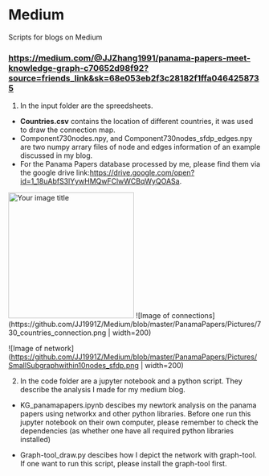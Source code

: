 # Medium
Scripts for blogs on Medium

### https://medium.com/@JJZhang1991/panama-papers-meet-knowledge-graph-c70652d98f92?source=friends_link&sk=68e053eb2f3c28182f1ffa0464258735

1. In the input folder are the spreedsheets. 
  * **Countries.csv** contains the location of different countries, it was used to draw the connection map.
  * Component730nodes.npy, and Component730nodes_sfdp_edges.npy are two numpy arrary files of node and edges information of an example discussed in my blog.  
  * For the Panama Papers database processed by me, please find them via the google drive link:https://drive.google.com/open?id=1_18uAbfS3lYywHMQwFClwWCBqWyQOASa.

<img src="https://github.com/JJ1991Z/Medium/PanamaPapers/Pictures/Panama_edge_bars.png" alt="Your image title" width="250"/>
![Image of connections](https://github.com/JJ1991Z/Medium/blob/master/PanamaPapers/Pictures/730_countries_connection.png | width=200)

![Image of network](https://github.com/JJ1991Z/Medium/blob/master/PanamaPapers/Pictures/SmallSubgraphwithin10nodes_sfdp.png | width=200)
  
2. In the code folder are a jupyter notebook and a python script. They describe the analysis I made for my medium blog.
  * KG_panamapapers.ipynb descibes my newtork analysis on the panama papers using networkx and other python libraries. Before one run this jupyter notebook on their own computer, please remember to check the dependencies (as whether one have all required python libraries installed)
  
  * Graph-tool_draw.py descibes how I depict the network with graph-tool. If one want to run this script, please install the graph-tool first.
  
